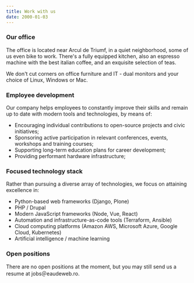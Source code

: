 ```yaml
---
title: Work with us
date: 2000-01-03
---
```


### Our office ###

The office is located near Arcul de Triumf, in a quiet neighborhood,
some of us even bike to work. There's a fully equipped kitchen, also an
espresso machine with the best italian coffee, and an exquisite
selection of teas.

We don't cut corners on office furniture and IT -
dual monitors and your choice of Linux, Windows or Mac.

### Employee development ###

Our company helps employees to constantly improve their skills and remain up to date with modern tools and technologies, by means of:

* Encouraging individual contributions to open-source projects and civic initiatives;
* Sponsoring active participation in relevant conferences, events, workshops and training courses;
* Supporting long-term education plans for career development;
* Providing performant hardware infrastructure;

### Focused technology stack ###

Rather than pursuing a diverse array of technologies, we focus on attaining excellence in:

* Python-based web frameworks (Django, Plone)
* PHP / Drupal
* Modern JavaScript frameworks (Node, Vue, React)
* Automation and infrastructure-as-code tools (Terraform, Ansible)
* Cloud computing platforms (Amazon AWS, Microsoft Azure, Google Cloud, Kubernetes)
* Artificial intelligence / machine learning

### Open positions ###

There are no open positions at the moment, but you may still send us a resume at jobs＠eaudeweb.ro.

<!--
[float slideshow]
-->
